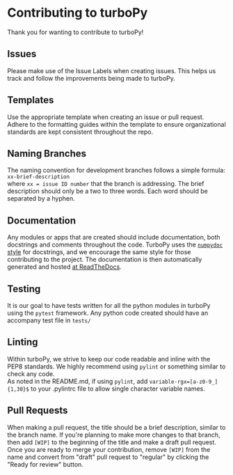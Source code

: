 Contributing to turboPy
=======================

Thank you for wanting to contribute to turboPy!

Issues
------

Please make use of the Issue Labels when creating issues. This helps us track
and follow the improvements being made to turboPy.

Templates
----------

Use the appropriate template when creating an issue or pull request. Adhere
to the formatting guides within the template to ensure organizational standards
are kept consistent throughout the repo.

Naming Branches
---------------

The naming convention for development branches follows a simple formula:  
`xx-brief-description`  
where `xx = issue ID number` that the branch is addressing. The brief description
should only be a two to three words. Each word should be separated by a hyphen.

Documentation
-------------

Any modules or apps that are created should include documentation, both docstrings
and comments throughout the code. TurboPy uses the 
[`numpydoc` style](https://numpydoc.readthedocs.io) for docstrings,
and we encourage the same style for those contributing to the project. The
documentation is then automatically generated and hosted 
[at ReadTheDocs](https://turbopy.readthedocs.io).

Testing
-------

It is our goal to have tests written for all the python modules in turboPy using
the `pytest` framework. Any python code created should have an accompany test file
in `tests/`

Linting
-------

Within turboPy, we strive to keep our code readable and inline with the PEP8
standards. We highly recommend using `pylint` or something similar to check
any code.  
As noted in the README.md, if using `pylint`, add `variable-rgx=[a-z0-9_]{1,30}$`
to your .pylintrc file to allow single character variable names.


Pull Requests
-------------

When making a pull request, the title should be a brief description, similar to the
branch name. If you're planning to make more changes to that branch, then add `[WIP]`
to the beginning of the title and make a draft pull request. Once you are ready to 
merge your contribution, remove `[WIP]` from the name and convert from "draft" pull 
request to "regular" by clicking the "Ready for review" button.
